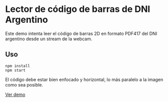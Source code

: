 # Lector de código de barras de DNI Argentino
Este demo intenta leer el código de barras 2D en formato PDF417 del DNI argentino desde un stream de la webcam.

## Uso
```
npm install
npm start
```
El código debe estar bien enfocado y horizontal, lo más paralelo a la imagen como sea posible.

[Ver demo](https://dni-argentino-scan.now.sh)